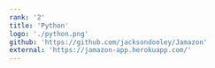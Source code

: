 ```yaml
---
rank: '2'
title: 'Python'
logo: './python.png'
github: 'https://github.com/jacksondooley/Jamazon'
external: 'https://jamazon-app.herokuapp.com/'
---
```

